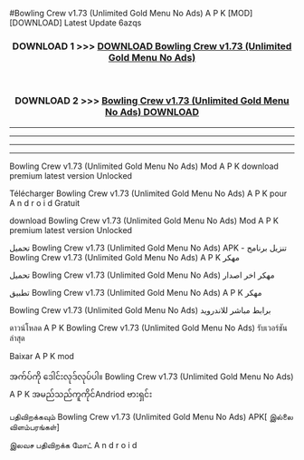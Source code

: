 #Bowling Crew v1.73  (Unlimited Gold Menu No Ads) A P K [MOD] [DOWNLOAD] Latest Update 6azqs



<div align="center">

<h3>DOWNLOAD 1 >>> <a href="https://teeasianyam.web.app?sq=Bowling Crew v1.73  (Unlimited Gold Menu No Ads)">DOWNLOAD Bowling Crew v1.73  (Unlimited Gold Menu No Ads) </a></h3><br>

<h3>DOWNLOAD 2 >>> <a href="https://teeasianyam.web.app?sq=Bowling Crew v1.73  (Unlimited Gold Menu No Ads) ">Bowling Crew v1.73  (Unlimited Gold Menu No Ads)  DOWNLOAD </a></h3>

</div>


----------------------------------------------------------

----------------------------------------------------------

----------------------------------------------------------

----------------------------------------------------------


Bowling Crew v1.73  (Unlimited Gold Menu No Ads)  Mod A P K download premium latest version Unlocked

Télécharger Bowling Crew v1.73  (Unlimited Gold Menu No Ads)  A P K pour A n d r o i d Gratuit

download Bowling Crew v1.73  (Unlimited Gold Menu No Ads)  Mod A P K premium latest version Unlocked

تحميل Bowling Crew v1.73  (Unlimited Gold Menu No Ads)  APK - تنزيل برنامج Bowling Crew v1.73  (Unlimited Gold Menu No Ads)  A P K مهكر

تحميل Bowling Crew v1.73  (Unlimited Gold Menu No Ads)  مهكر اخر اصدار

تطبيق Bowling Crew v1.73  (Unlimited Gold Menu No Ads)  A P K مهكر

Bowling Crew v1.73  (Unlimited Gold Menu No Ads)  برابط مباشر للاندرويد

ดาวน์โหลด A P K Bowling Crew v1.73  (Unlimited Gold Menu No Ads)  รับเวอร์ชันล่าสุด

Baixar A P K mod

အက်ပ်ကို ဒေါင်းလုဒ်လုပ်ပါ။ Bowling Crew v1.73  (Unlimited Gold Menu No Ads)  A P K အမည်သည်ကူကိုင်Andriod ဗားရှင်း

பதிவிறக்கவும் Bowling Crew v1.73  (Unlimited Gold Menu No Ads)  APK[ இல்லை விளம்பரங்கள்] 
 
இலவச பதிவிறக்க மோட் A n d r o i d



